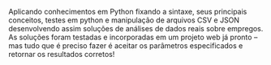 
<!-- Olá, Tryber!
Esse é apenas um arquivo inicial para o README do seu projeto.
É essencial que você preencha esse documento por conta própria, ok?
Não deixe de usar nossas dicas de escrita de README de projetos, e deixe sua criatividade brilhar!
:warning: IMPORTANTE: você precisa deixar nítido:
- quais arquivos/pastas foram desenvolvidos por você; 
- quais arquivos/pastas foram desenvolvidos por outra pessoa estudante;
- quais arquivos/pastas foram desenvolvidos pela Trybe.
-->
Aplicando conhecimentos em Python fixando a  sintaxe, seus principais conceitos,   testes em python e  manipulação de  arquivos CSV e JSON desenvolvendo assim soluções de análises de dados reais sobre empregos. As soluções foram  testadas e incorporadas em um projeto web já pronto – mas tudo que é preciso fazer é aceitar os parâmetros especificados e retornar os resultados corretos!
